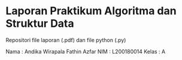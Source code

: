 # Laporan Praktikum Algoritma dan Struktur Data
Repositori file laporan (.pdf) dan file python (.py)

Nama  : Andika Wirapala Fathin Azfar
NIM   : L200180014
Kelas : A
